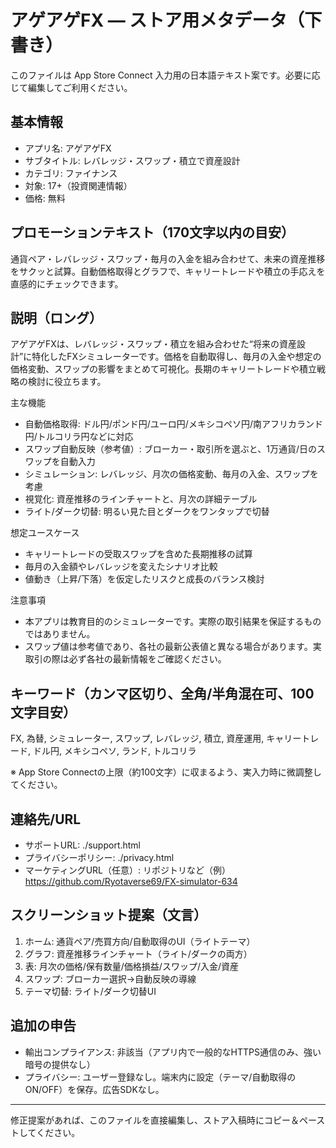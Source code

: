 # アゲアゲFX — ストア用メタデータ（下書き）

このファイルは App Store Connect 入力用の日本語テキスト案です。必要に応じて編集してご利用ください。

## 基本情報
- アプリ名: アゲアゲFX
- サブタイトル: レバレッジ・スワップ・積立で資産設計
- カテゴリ: ファイナンス
- 対象: 17+（投資関連情報）
- 価格: 無料

## プロモーションテキスト（170文字以内の目安）
通貨ペア・レバレッジ・スワップ・毎月の入金を組み合わせて、未来の資産推移をサクッと試算。自動価格取得とグラフで、キャリートレードや積立の手応えを直感的にチェックできます。

## 説明（ロング）
アゲアゲFXは、レバレッジ・スワップ・積立を組み合わせた“将来の資産設計”に特化したFXシミュレーターです。価格を自動取得し、毎月の入金や想定の価格変動、スワップの影響をまとめて可視化。長期のキャリートレードや積立戦略の検討に役立ちます。

主な機能
- 自動価格取得: ドル円/ポンド円/ユーロ円/メキシコペソ円/南アフリカランド円/トルコリラ円などに対応
- スワップ自動反映（参考値）: ブローカー・取引所を選ぶと、1万通貨/日のスワップを自動入力
- シミュレーション: レバレッジ、月次の価格変動、毎月の入金、スワップを考慮
- 視覚化: 資産推移のラインチャートと、月次の詳細テーブル
- ライト/ダーク切替: 明るい見た目とダークをワンタップで切替

想定ユースケース
- キャリートレードの受取スワップを含めた長期推移の試算
- 毎月の入金額やレバレッジを変えたシナリオ比較
- 値動き（上昇/下落）を仮定したリスクと成長のバランス検討

注意事項
- 本アプリは教育目的のシミュレーターです。実際の取引結果を保証するものではありません。
- スワップ値は参考値であり、各社の最新公表値と異なる場合があります。実取引の際は必ず各社の最新情報をご確認ください。

## キーワード（カンマ区切り、全角/半角混在可、100文字目安）
FX, 為替, シミュレーター, スワップ, レバレッジ, 積立, 資産運用, キャリートレード, ドル円, メキシコペソ, ランド, トルコリラ

※ App Store Connectの上限（約100文字）に収まるよう、実入力時に微調整してください。

## 連絡先/URL
- サポートURL: ./support.html
- プライバシーポリシー: ./privacy.html
- マーケティングURL（任意）: リポジトリなど（例）https://github.com/Ryotaverse69/FX-simulator-634

## スクリーンショット提案（文言）
1. ホーム: 通貨ペア/売買方向/自動取得のUI（ライトテーマ）
2. グラフ: 資産推移ラインチャート（ライト/ダークの両方）
3. 表: 月次の価格/保有数量/価格損益/スワップ/入金/資産
4. スワップ: ブローカー選択→自動反映の導線
5. テーマ切替: ライト/ダーク切替UI

## 追加の申告
- 輸出コンプライアンス: 非該当（アプリ内で一般的なHTTPS通信のみ、強い暗号の提供なし）
- プライバシー: ユーザー登録なし。端末内に設定（テーマ/自動取得のON/OFF）を保存。広告SDKなし。

---
修正提案があれば、このファイルを直接編集し、ストア入稿時にコピー＆ペーストしてください。

